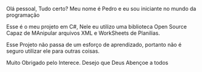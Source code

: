 Olá pessoal, Tudo certo?
Meu nome é Pedro e eu sou iniciante no mundo da programação

Esse é o meu projeto em C#, Nele eu utilizo uma biblioteca Open Source Capaz de 
MAnipular arquivos XML e WorkSheets de Planilias. 

Esse Projeto não passa de um esforço de aprendizado, portanto não é seguro utilizar ele
para outras coisas.

Muito Obrigado pelo Interece. Desejo que Deus Abençoe a todos
